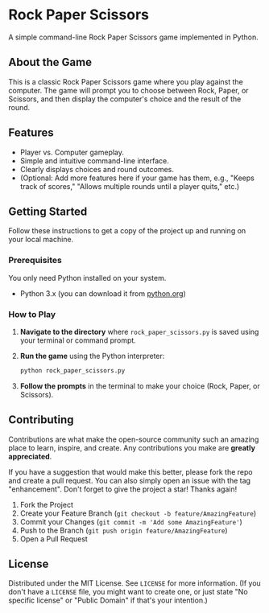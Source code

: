 # Rock Paper Scissors

A simple command-line Rock Paper Scissors game implemented in Python.

## About the Game

This is a classic Rock Paper Scissors game where you play against the computer. The game will prompt you to choose between Rock, Paper, or Scissors, and then display the computer's choice and the result of the round.

## Features

* Player vs. Computer gameplay.
* Simple and intuitive command-line interface.
* Clearly displays choices and round outcomes.
* (Optional: Add more features here if your game has them, e.g., "Keeps track of scores," "Allows multiple rounds until a player quits," etc.)

## Getting Started

Follow these instructions to get a copy of the project up and running on your local machine.

### Prerequisites

You only need Python installed on your system.

* Python 3.x (you can download it from [python.org](https://www.python.org/downloads/))

### How to Play

1.  **Navigate to the directory** where `rock_paper_scissors.py` is saved using your terminal or command prompt.

2.  **Run the game** using the Python interpreter:
    ```bash
    python rock_paper_scissors.py
    ```

3.  **Follow the prompts** in the terminal to make your choice (Rock, Paper, or Scissors).

## Contributing

Contributions are what make the open-source community such an amazing place to learn, inspire, and create. Any contributions you make are **greatly appreciated**.

If you have a suggestion that would make this better, please fork the repo and create a pull request. You can also simply open an issue with the tag "enhancement".
Don't forget to give the project a star! Thanks again!

1.  Fork the Project
2.  Create your Feature Branch (`git checkout -b feature/AmazingFeature`)
3.  Commit your Changes (`git commit -m 'Add some AmazingFeature'`)
4.  Push to the Branch (`git push origin feature/AmazingFeature`)
5.  Open a Pull Request

## License

Distributed under the MIT License. See `LICENSE` for more information.
(If you don't have a `LICENSE` file, you might want to create one, or just state "No specific license" or "Public Domain" if that's your intention.)

